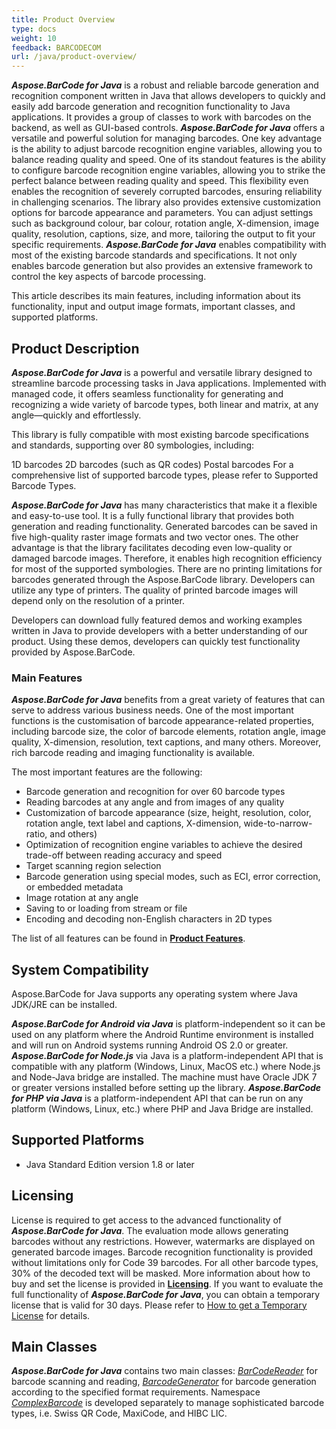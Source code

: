 ```yaml
---
title: Product Overview
type: docs
weight: 10
feedback: BARCODECOM
url: /java/product-overview/
---
```

***Aspose.BarCode for Java*** is a robust and reliable barcode generation and recognition component written in Java that allows developers to quickly and easily add barcode generation and recognition functionality to Java applications. It provides a group of classes to work with barcodes on the backend, as well as GUI-based controls.
_**Aspose.BarCode for Java**_ offers a versatile and powerful solution for managing barcodes. One key advantage is the ability to adjust barcode recognition engine variables, allowing you to balance reading quality and speed. One of its standout features is the ability to configure barcode recognition engine variables, allowing you to strike the perfect balance between reading quality and speed. This flexibility even enables the recognition of severely corrupted barcodes, ensuring reliability in challenging scenarios. The library also provides extensive customization options for barcode appearance and parameters. You can adjust settings such as background colour, bar colour, rotation angle, X-dimension, image quality, resolution, captions, size, and more, tailoring the output to fit your specific requirements.
***Aspose.BarCode for Java*** enables compatibility with most of the existing barcode standards and specifications. It not only enables barcode generation but also provides an extensive framework to control the key aspects of barcode processing.

This article describes its main features, including information about its functionality, input and output image formats, important classes, and supported platforms.

## **Product Description**

***Aspose.BarCode for Java*** is a powerful and versatile library designed to streamline barcode processing tasks in Java applications. Implemented with managed code, it offers seamless functionality for generating and recognizing a wide variety of barcode types, both linear and matrix, at any angle—quickly and effortlessly.

This library is fully compatible with most existing barcode specifications and standards, supporting over 80 symbologies, including:

1D barcodes
2D barcodes (such as QR codes)
Postal barcodes
For a comprehensive list of supported barcode types, please refer to Supported Barcode Types.

***Aspose.BarCode for Java*** has many characteristics that make it a flexible and easy-to-use tool. It is a fully functional library that provides both generation and reading functionality. Generated barcodes can be saved in five high-quality raster image formats and two vector ones. The other advantage is that the library facilitates decoding even low-quality or damaged barcode images. Therefore, it enables high recognition efficiency for most of the supported symbologies. There are no printing limitations for barcodes generated through the Aspose.BarCode library. Developers can utilize any type of printers. The quality of printed barcode images will depend only on the resolution of a printer.

Developers can download fully featured demos and working examples written in Java to provide developers with a better understanding of our product. Using these demos, developers can quickly test functionality provided by Aspose.BarCode.

### **Main Features**

***Aspose.BarCode for Java*** benefits from a great variety of features that can serve to address various business needs. One of the most important functions is the customisation of barcode appearance-related properties, including barcode size, the color of barcode elements, rotation angle, image quality, X-dimension, resolution, text captions, and many others. Moreover, rich barcode reading and imaging functionality is available.

The most important features are the following:

- Barcode generation and recognition for over 60 barcode types
- Reading barcodes at any angle and from images of any quality
- Customization of barcode appearance (size, height, resolution, color, rotation angle, text label and captions, X-dimension, wide-to-narrow-ratio, and others)
- Optimization of recognition engine variables to achieve the desired trade-off between reading accuracy and speed
- Target scanning region selection
- Barcode generation using special modes, such as ECI, error correction, or embedded metadata
- Image rotation at any angle
- Saving to or loading from stream or file
- Encoding and decoding non-English characters in 2D types

The list of all features can be found in [**Product Features**](https://docs.aspose.com/barcode/java/product-features/).

## **System Compatibility**

Aspose.BarCode for Java supports any operating system where Java JDK/JRE can be installed.

***Aspose.BarCode for Android via Java*** is platform-independent so it can be used on any platform where the Android Runtime environment is installed and will run on Android systems running Android OS 2.0 or greater.
***Aspose.BarCode for Node.js*** via Java is a platform-independent API that is compatible with any platform (Windows, Linux, MacOS etc.) where Node.js and Node-Java bridge are installed. The machine must have Oracle JDK 7 or greater versions installed before setting up the library.
***Aspose.BarCode for PHP via Java*** is a platform-independent API that can be run on any platform (Windows, Linux, etc.) where PHP and Java Bridge are installed.

## **Supported Platforms**

- Java Standard Edition version 1.8 or later

## **Licensing**

License is required to get access to the advanced functionality of ***Aspose.BarCode for Java***. The evaluation mode allows generating barcodes without any restrictions. However, watermarks are displayed on generated barcode images. Barcode recognition functionality is provided without limitations only for Code 39 barcodes. For all other barcode types, 30% of the decoded text will be masked. More information about how to buy and set the license is provided in [**Licensing**](/barcode/java/licensing/). If you want to evaluate the full functionality of ***Aspose.BarCode for Java***, you can obtain a temporary license that is valid for 30 days. Please refer to [How to get a Temporary License](https://purchase.aspose.com/temporary-license) for details.

## **Main Classes**

***Aspose.BarCode for Java*** contains two main classes: [*BarCodeReader*](https://reference.aspose.com/barcode/java/com.aspose.barcode.barcoderecognition/BarCodeReader) for barcode scanning and reading, [*BarcodeGenerator*](https://reference.aspose.com/barcode/java/com.aspose.barcode.generation/BarcodeGenerator) for barcode generation according to the specified format requirements. Namespace [*ComplexBarcode*](https://reference.aspose.com/barcode/java/com.aspose.barcode.complexbarcode/package-frame) is developed separately to manage sophisticated barcode types, i.e. Swiss QR Code, MaxiCode, and HIBC LIC.
